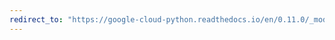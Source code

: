 ```yaml
---
redirect_to: "https://google-cloud-python.readthedocs.io/en/0.11.0/_modules/gcloud/bigquery/dataset.html"
---
```

